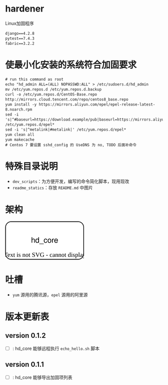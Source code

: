 # hardener
Linux加固程序

```text
django==4.2.8
pytest==7.4.3
fabric==3.2.2
```

# 使最小化安装的系统符合加固要求

```shell
# run this command as root
echo "hd_admin ALL=(ALL) NOPASSWD:ALL" > /etc/sudoers.d/hd_admin
mv /etc/yum.repos.d /etc/yum.repos.d.backup
curl -o /etc/yum.repos.d/CentOS-Base.repo http://mirrors.cloud.tencent.com/repo/centos8_base.repo
yum install -y https://mirrors.aliyun.com/epel/epel-release-latest-8.noarch.rpm
sed -i 's|^#baseurl=https://download.example/pub|baseurl=https://mirrors.aliyun.com|' /etc/yum.repos.d/epel*
sed -i 's|^metalink|#metalink|' /etc/yum.repos.d/epel*
yum clean all
yum makecache
# Centos 7 要设置 sshd_config 的 UseDNS 为 no, TODO 后面补命令

```

# 特殊目录说明

- `dev_scripts`：为方便开发，编写的命令简化脚本，现用现改
- `readme_statics`：存放 `README.md` 中图片

# 架构

![架构图](./readme_statics/architecture_diagram.drawio.svg)

# 吐槽

- `yum` 源用的腾讯源，`epel` 源用的阿里源

# 版本更新表

## version 0.1.2

- [ ] : hd_core 能够远程执行 `echo_hello.sh` 脚本

## version 0.1.1

- [ ] : hd_core 能够导出加固项列表
